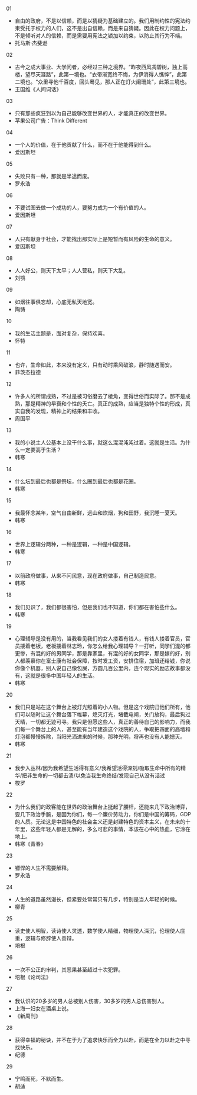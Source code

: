 01  
- 自由的政府，不是以信赖，而是以猜疑为基础建立的。我们用制约性的宪法约束受托于权力的人们，这不是出自信赖，而是来自猜疑。因此在权力问题上，不是倾听对人的信赖，而是需要用宪法之锁加以约束，以防止其行为不端。
- 托马斯·杰斐逊

02 
- 古今之成大事业、大学问者，必经过三种之境界。“昨夜西风凋碧树，独上高楼，望尽天涯路”，此第一境也。“衣带渐宽终不悔，为伊消得人憔悴”，此第二境也。“众里寻他千百度，回头蓦见，那人正在灯火阑珊处”，此第三境也。
- 王国维《人间词话》

03 
- 只有那些疯狂到以为自己能够改变世界的人，才能真正的改变世界。
- 苹果公司广告：Think Different

04  
- 一个人的价值，在于他贡献了什么，而不在于他能得到什么。
- 爱因斯坦

05  
- 失败只有一种，那就是半途而废。
- 罗永浩

06  
- 不要试图去做一个成功的人，要努力成为一个有价值的人。
- 爱因斯坦

07  
- 人只有献身于社会，才能找出那实际上是短暂而有风险的生命的意义。
- 爱因斯坦

08  
- 人人好公，则天下太平；人人营私，则天下大乱。
- 刘鹗

09  
- 如烟往事俱忘却，心底无私天地宽。
- 陶铸

10  
- 我的生活主题是，面对复杂，保持欢喜。
- 怀特

11  
- 也许，生命如此，本来没有定义，只有动时乘风破浪，静时随遇而安。
- 菲茨杰拉德

12 
- 许多人的所谓成熟，不过是被习俗磨去了棱角，变得世俗而实际了。那不是成熟，那是精神的早衰和个性的夭亡。真正的成熟，应当是独特个性的形成，真实自我的发现，精神上的结果和丰收。
- 周国平

13 
- 我的小说主人公基本上没干什么事，就这么混混沌沌过着。这就是生活。为什么一定要高于生活？
- 韩寒

14  
- 什么坛到最后也都是祭坛，什么圈到最后也都是花圈。
- 韩寒

15
- 我最怀念某年，空气自由新鲜，远山和炊烟，狗和田野，我沉睡一夏天。
- 韩寒

16 
- 世界上逻辑分两种，一种是逻辑，一种是中国逻辑。
- 韩寒

17  
- 以前政府做事，从来不问民意，现在政府做事，自己制造民意。
- 韩寒

18 
- 我们见识了，我们都很害怕，但是我们也不知道，你们都在害怕些什么。
- 韩寒

19  
- 心理辅导是没有用的，当我看见我们的女人搂着有钱人，有钱人搂着官员，官员搂着老板，老板搂着林志玲，你怎么给我心理辅导？一打听，同学们混的都更惨，有混的好的男同学，那是靠家里，有混的好的女同学，那是嫁的好，别人都羡慕你在富士康有社会保障，按时发工资，安排住宿，加班还给钱，你说你像个机器，别人说自己像包屎，方圆几百公里内，连个现实的励志故事都没有，这就是很多中国年轻人的生活。
- 韩寒

20  
- 我们只是站在这个舞台上被灯光照着的小人物。但是这个戏院归他们所有，他们可以随时让这个舞台落下帷幕，熄灭灯光，堵截电闸，关门放狗，最后狗过天晴，一切都无迹可寻。我只是但愿这些人，真正的善待自己的影响力，而我们每一个舞台上的人，甚至能有当年建造这个戏院的人，争取把四面的高墙和灯泡都慢慢拆除，当阳光洒进来的时候，那种光明，将再也没有人能摁灭。
- 韩寒

21  
- 我步入丛林/因为我希望生活得有意义/我希望活得深刻/吸取生命中所有的精华/把非生命的一切都击溃/以免当我生命终结/发现自己从没有活过 
- 梭罗

22
- 为什么我们的政客能在世界的政治舞台上挺起了腰杆，还能来几下政治博弈，耍几下政治手腕，是因为你们，每一个廉价劳动力，你们是中国的筹码，GDP的人质。无论这是中国特色的社会主义还是封建特色的资本主义，在未来的十年里，这些年轻人都是无解的，多么可悲的事情，本该在心中的热血，它涂在地上。
- 韩寒《青春》

23 
- 镖悍的人生不需要解释。
- 罗永浩

24  
- 人生的道路虽然漫长，但紧要处常常只有几步，特别是当人年轻的时候。
- 柳青

25  
- 读史使人明智，读诗使人灵透，数学使人精细，物理使人深沉，伦理使人庄重，逻辑与修辞使人善辩。
- 培根

26  
- 一次不公正的审判，其恶果甚至超过十次犯罪。
- 培根《论司法》

27  
- 我认识的20多岁的男人总被别人伤害，30多岁的男人总伤害别人。
- 上海一妇女在酒桌上说。
- 《新周刊》

28  
- 获得幸福的秘诀，并不在于为了追求快乐而全力以赴，而是在全力以赴之中寻找快乐。
- 纪德

29  
- 宁鸣而死，不默而生。
- 胡适
